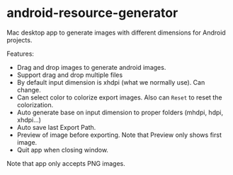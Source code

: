 # android-resource-generator

Mac desktop app to generate images with different dimensions for Android projects.

Features:
- Drag and drop images to generate android images. 
- Support drag and drop multiple files
- By default input dimension is xhdpi (what we normally use). Can change.
- Can select color to colorize export images. Also can `Reset` to reset the colorization.
- Auto generate base on input dimension to proper folders (mhdpi, hdpi, xhdpi…)
- Auto save last Export Path.
- Preview of image before exporting. Note that Preview only shows first image.
- Quit app when closing window.

Note that app only accepts PNG images.
